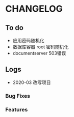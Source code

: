 # CHANGELOG



## To do
* 应用密码随机化
* 数据库容器 root 密码随机化
* documentserver 503错误

## Logs
* 2020-03  改写项目

### Bug Fixes


### Features

